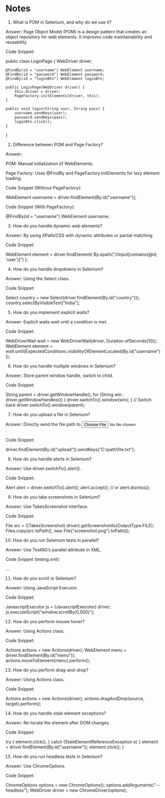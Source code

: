 # Notes

1. What is POM in Selenium, and why do we use it?

Answer:
Page Object Model (POM) is a design pattern that creates an object repository for web elements. It improves code maintainability and reusability.

Code Snippet:

public class LoginPage {
    WebDriver driver;

    @FindBy(id = "username") WebElement username;
    @FindBy(id = "password") WebElement password;
    @FindBy(id = "loginBtn") WebElement loginBtn;

    public LoginPage(WebDriver driver) {
        this.driver = driver;
        PageFactory.initElements(driver, this);
    }

    public void login(String user, String pass) {
        username.sendKeys(user);
        password.sendKeys(pass);
        loginBtn.click();
    }
}

2. Difference between POM and Page Factory?

Answer:

POM: Manual initialization of WebElements.

Page Factory: Uses @FindBy and PageFactory.initElements for lazy element loading.

Code Snippet (Without PageFactory):

WebElement username = driver.findElement(By.id("username"));


Code Snippet (With PageFactory):

@FindBy(id = "username") WebElement username;

3. How do you handle dynamic web elements?

Answer:
By using XPath/CSS with dynamic attributes or partial matching.

Code Snippet:

WebElement element = driver.findElement(
    By.xpath("//input[contains(@id, 'user')]")
);

4. How do you handle dropdowns in Selenium?

Answer:
Using the Select class.

Code Snippet:

Select country = new Select(driver.findElement(By.id("country")));
country.selectByVisibleText("India");

5. How do you implement explicit waits?

Answer:
Explicit waits wait until a condition is met.

Code Snippet:

WebDriverWait wait = new WebDriverWait(driver, Duration.ofSeconds(10));
WebElement element = wait.until(ExpectedConditions.visibilityOfElementLocated(By.id("username")));

6. How do you handle multiple windows in Selenium?

Answer:
Store parent window handle, switch to child.

Code Snippet:

String parent = driver.getWindowHandle();
for (String win : driver.getWindowHandles()) {
    driver.switchTo().window(win);
}
// Switch back
driver.switchTo().window(parent);

7. How do you upload a file in Selenium?

Answer:
Directly send the file path to <input type="file">.

Code Snippet:

driver.findElement(By.id("upload")).sendKeys("C:\\path\\file.txt");

8. How do you handle alerts in Selenium?

Answer:
Use driver.switchTo().alert().

Code Snippet:

Alert alert = driver.switchTo().alert();
alert.accept(); // or alert.dismiss();

9. How do you take screenshots in Selenium?

Answer:
Use TakesScreenshot interface.

Code Snippet:

File src = ((TakesScreenshot) driver).getScreenshotAs(OutputType.FILE);
Files.copy(src.toPath(), new File("screenshot.png").toPath());

10. How do you run Selenium tests in parallel?

Answer:
Use TestNG’s parallel attribute in XML.

Code Snippet (testng.xml):

<suite name="Suite" parallel="tests" thread-count="2">
    <test name="Test1">...</test>
</suite>

11. How do you scroll in Selenium?

Answer:
Using JavaScript Executor.

Code Snippet:

JavascriptExecutor js = (JavascriptExecutor) driver;
js.executeScript("window.scrollBy(0,500)");

12. How do you perform mouse hover?

Answer:
Using Actions class.

Code Snippet:

Actions actions = new Actions(driver);
WebElement menu = driver.findElement(By.id("menu"));
actions.moveToElement(menu).perform();

13. How do you perform drag-and-drop?

Answer:
Using Actions class.

Code Snippet:

Actions actions = new Actions(driver);
actions.dragAndDrop(source, target).perform();

14. How do you handle stale element exceptions?

Answer:
Re-locate the element after DOM changes.

Code Snippet:

try {
    element.click();
} catch (StaleElementReferenceException e) {
    element = driver.findElement(By.id("username"));
    element.click();
}

15. How do you run headless tests in Selenium?

Answer:
Use ChromeOptions.

Code Snippet:

ChromeOptions options = new ChromeOptions();
options.addArguments("--headless");
WebDriver driver = new ChromeDriver(options);
